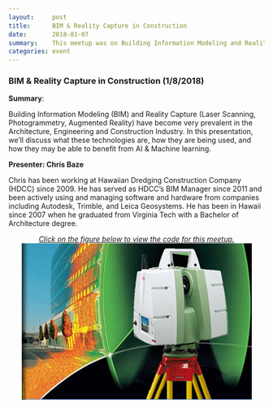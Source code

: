 ```yaml
---
layout:     post
title:      BIM & Reality Capture in Construction
date:       2018-01-07
summary:    This meetup was on Building Information Modeling and Reality Capture.
categories: event
---
```


### BIM & Reality Capture in Construction (1/8/2018)

**Summary**:

Building Information Modeling (BIM) and Reality Capture (Laser Scanning, Photogrammetry, Augmented Reality) have become very prevalent in the Architecture, Engineering and Construction Industry. In this presentation, we’ll discuss what these technologies are, how they are being used, and how they may be able to benefit from AI & Machine learning.


**Presenter: Chris Baze**

Chris has been working at Hawaiian Dredging Construction Company (HDCC) since 2009. He has served as HDCC’s BIM Manager since 2011 and been actively using and managing software and hardware from companies including Autodesk, Trimble, and Leica Geosystems. He has been in Hawaii since 2007 when he graduated from Virginia Tech with a Bachelor of Architecture degree.

<p align="center" style="text-decoration:none;">
	<a href="http://htmlpreview.github.io/?https://github.com/hawaiimachinelearning/hawaiimachinelearning.github.io/blob/master/slides/BIM&and&Reality&Capture">
		<i>Click on the figure below to view the code for this meetup.</i>
		<img src="https://github.com/hawaiimachinelearning/hawaiimachinelearning.github.io/raw/master/slides/TIS_home_top_ad_pic.jpg">
	</a>
</p>
